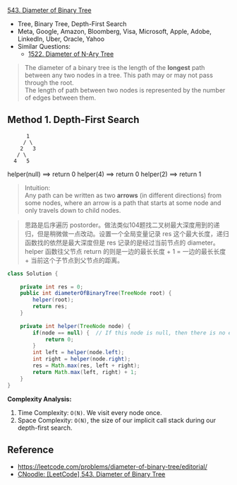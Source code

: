 [543. Diameter of Binary Tree](https://leetcode.com/problems/diameter-of-binary-tree/)

* Tree, Binary Tree, Depth-First Search
* Meta, Google, Amazon, Bloomberg, Visa, Microsoft, Apple, Adobe, LinkedIn, Uber, Oracle, Yahoo
* Similar Questions:
    * [1522. Diameter of N-Ary Tree](https://leetcode.com/problems/diameter-of-n-ary-tree/)
    

> The diameter of a binary tree is the length of the **longest** path between any two nodes in a tree. This path may or may not pass through the root.      
> The length of path between two nodes is represented by the number of edges between them.

## Method 1. Depth-First Search

          1
         / \
        2   3
       / \     
      4   5  

helper(null) ==> return 0
helper(4)    ==> return 0
helper(2)    ==> return 1

> Intuition:        
> Any path can be written as two **arrows** (in different directions) from some nodes, where an arrow is a path that starts at some node and only travels down to child nodes.

> 思路是后序遍历 postorder。做法类似104题找二叉树最大深度用到的递归，但是稍微做一点改动。设置一个全局变量记录 res 这个最大长度，递归函数找的依然是最大深度但是 res 记录的是经过当前节点的 diameter。helper 函数往父节点 return 的则是一边的最长长度 + 1 = 一边的最长长度 + 当前这个子节点到父节点的距离。

```java 
class Solution {
    
    private int res = 0;
    public int diameterOfBinaryTree(TreeNode root) {
        helper(root);
        return res;
    }
    
    private int helper(TreeNode node) {
        if(node == null) {  // If this node is null, then there is no edge between node and its parent
            return 0;
        }
        int left = helper(node.left);
        int right = helper(node.right);
        res = Math.max(res, left + right);
        return Math.max(left, right) + 1;
    }
}
```
**Complexity Analysis:**
1. Time Complexity: `O(N)`. We visit every node once.
2. Space Complexity: `O(N)`, the size of our implicit call stack during our depth-first search.


## Reference
* https://leetcode.com/problems/diameter-of-binary-tree/editorial/
* [CNoodle: [LeetCode] 543. Diameter of Binary Tree](https://www.cnblogs.com/cnoodle/p/12515089.html)